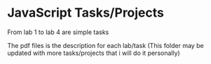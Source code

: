 # JavaScript Tasks/Projects
From lab 1 to lab 4 are simple tasks

The pdf files is the description for each lab/task
(This folder may be updated with more tasks/projects that i will do it personally)

